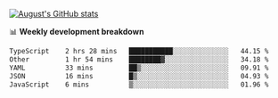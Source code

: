 
[![August's GitHub stats](https://github-readme-stats.vercel.app/api?username=zou-weidong&show_icons=true&theme=radical)](https://github.com/zou-weidong)


📊 **Weekly development breakdown**
<!--START_SECTION:waka-->

```txt
TypeScript    2 hrs 28 mins   ███████████░░░░░░░░░░░░░░   44.15 %
Other         1 hr 54 mins    ████████▓░░░░░░░░░░░░░░░░   34.18 %
YAML          33 mins         ██▒░░░░░░░░░░░░░░░░░░░░░░   09.91 %
JSON          16 mins         █▒░░░░░░░░░░░░░░░░░░░░░░░   04.93 %
JavaScript    6 mins          ▒░░░░░░░░░░░░░░░░░░░░░░░░   01.96 %
```

<!--END_SECTION:waka-->
